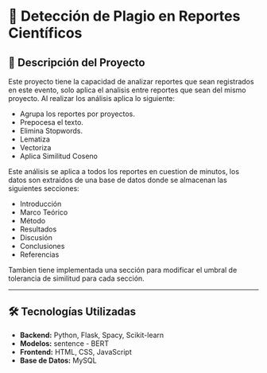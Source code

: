 # 🔎 Detección de Plagio en Reportes Científicos

## 📖 Descripción del Proyecto
Este proyecto tiene la capacidad de analizar reportes que sean registrados en este evento, solo aplica el analisis entre reportes que sean del mismo proyecto. Al realizar los análisis aplica lo siguiente:
- Agrupa los reportes por proyectos.
- Prepocesa el texto.
- Elimina Stopwords.
- Lematiza
- Vectoriza
- Aplica Similitud Coseno

Este análisis se aplica a todos los reportes en cuestion de minutos, los datos son extraídos de una base de datos donde se almacenan las siguientes secciones:

- Introducción
- Marco Teórico
- Método
- Resultados
- Discusión
- Conclusiones
- Referencias

Tambien tiene implementada una sección para modificar el umbral de tolerancia de similitud para cada sección.

---

## 🛠️ Tecnologías Utilizadas
- **Backend:** Python, Flask, Spacy, Scikit-learn
- **Modelos:** sentence - BERT
- **Frontend:** HTML, CSS, JavaScript
- **Base de Datos:** MySQL
